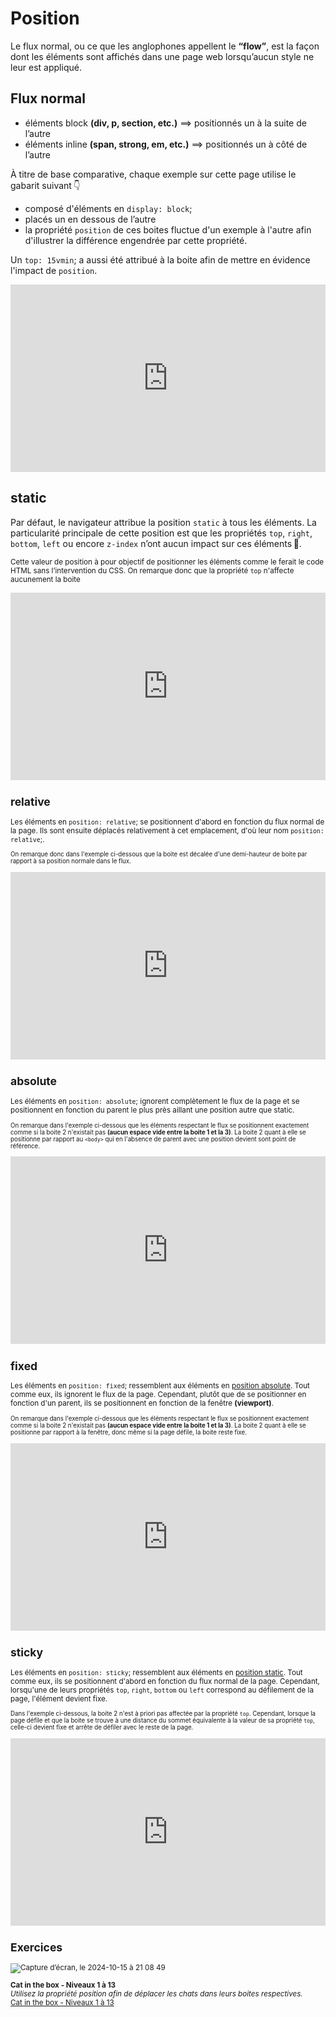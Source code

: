 # Position

Le flux normal, ou ce que les anglophones appellent le **“flow”**, est la façon dont les éléments sont affichés dans une page web lorsqu’aucun style ne leur est appliqué.

## Flux normal

- éléments block **(div, p, section, etc.)** ==>  positionnés un à la suite de l’autre
- éléments inline **(span, strong, em, etc.)** ==> positionnés un à côté de l’autre 

À titre de base comparative, chaque exemple sur cette page utilise le gabarit suivant 👇 

- composé d'éléments en `display: block`;
- placés un en dessous de l’autre
- la propriété `position` de ces boites fluctue d'un exemple à l'autre afin d'illustrer la différence engendrée par cette propriété.

Un `top: 15vmin`; a aussi été attribué à la boite afin de mettre en évidence l'impact de `position`.

<iframe height="300" style="width: 100%;" scrolling="no" title="Position: reference" src="https://codepen.io/tim-momo/embed/PoBRxKb?default-tab=html%2Cresult" frameborder="no" loading="lazy" allowtransparency="true" allowfullscreen="true">
  See the Pen <a href="https://codepen.io/tim-momo/pen/PoBRxKb">
  Position: reference</a> by TIM Montmorency (<a href="https://codepen.io/tim-momo">@tim-momo</a>)
  on <a href="https://codepen.io">CodePen</a>.
</iframe>


## static

Par défaut, le navigateur attribue la position `static` à tous les éléments. La particularité principale de cette position est que les propriétés `top`, `right`, `bottom`, `left` ou encore `z-index` n’ont aucun impact sur ces éléments 🚫.

<small>Cette valeur de position à pour objectif de positionner les éléments comme le ferait le code HTML sans l’intervention du CSS. On remarque donc que la propriété `top` n'affecte aucunement la boite</samll>

<iframe height="300" style="width: 100%;" scrolling="no" title="Position: static" src="https://codepen.io/tim-momo/embed/abjYQLx?default-tab=html%2Cresult" frameborder="no" loading="lazy" allowtransparency="true" allowfullscreen="true">
  See the Pen <a href="https://codepen.io/tim-momo/pen/abjYQLx">
  Position: static</a> by TIM Montmorency (<a href="https://codepen.io/tim-momo">@tim-momo</a>)
  on <a href="https://codepen.io">CodePen</a>.
</iframe>

## relative

Les éléments en `position: relative`; se positionnent d'abord en fonction du flux normal de la page. Ils sont ensuite déplacés relativement à cet emplacement, d'où leur nom `position: relative`;.

<small>On remarque donc dans l'exemple ci-dessous que la boite est décalée d'une demi-hauteur de boite par rapport à sa position normale dans le flux.</small>

<iframe height="300" style="width: 100%;" scrolling="no" title="Position: relative" src="https://codepen.io/tim-momo/embed/qByoQVe?default-tab=html%2Cresult" frameborder="no" loading="lazy" allowtransparency="true" allowfullscreen="true">
  See the Pen <a href="https://codepen.io/tim-momo/pen/qByoQVe">
  Position: relative</a> by TIM Montmorency (<a href="https://codepen.io/tim-momo">@tim-momo</a>)
  on <a href="https://codepen.io">CodePen</a>.
</iframe>

## absolute

Les éléments en `position: absolute`; ignorent complètement le flux de la page et se positionnent en fonction du parent le plus près aillant une position autre que static.

<small>On remarque dans l'exemple ci-dessous que les éléments respectant le flux se positionnent exactement comme si la boite 2 n'existait pas **(aucun espace vide entre la boite 1 et la 3)**. La boite 2 quant à elle se positionne par rapport au `<body>` qui en l'absence de parent avec une position devient sont point de référence.</small>

<iframe height="300" style="width: 100%;" scrolling="no" title="Position: absolute" src="https://codepen.io/tim-momo/embed/wvxmQye?default-tab=html%2Cresult" frameborder="no" loading="lazy" allowtransparency="true" allowfullscreen="true">
  See the Pen <a href="https://codepen.io/tim-momo/pen/wvxmQye">
  Position: absolute</a> by TIM Montmorency (<a href="https://codepen.io/tim-momo">@tim-momo</a>)
  on <a href="https://codepen.io">CodePen</a>.
</iframe>


## fixed

Les éléments en `position: fixed`; ressemblent aux éléments en <u>position absolute</u>. Tout comme eux, ils ignorent le flux de la page. Cependant, plutôt que de se positionner en fonction d'un parent, ils se positionnent en fonction de la fenêtre **(viewport)**.

<small>On remarque dans l'exemple ci-dessous que les éléments respectant le flux se positionnent exactement comme si la boite 2 n'existait pas **(aucun espace vide entre la boite 1 et la 3)**. La boite 2 quant à elle se positionne par rapport à la fenêtre, donc même si la page défile, la boite reste fixe.</small>

<iframe height="300" style="width: 100%;" scrolling="no" title="Position: fixed" src="https://codepen.io/tim-momo/embed/JjBLeLg?default-tab=html%2Cresult" frameborder="no" loading="lazy" allowtransparency="true" allowfullscreen="true">
  See the Pen <a href="https://codepen.io/tim-momo/pen/JjBLeLg">
  Position: fixed</a> by TIM Montmorency (<a href="https://codepen.io/tim-momo">@tim-momo</a>)
  on <a href="https://codepen.io">CodePen</a>.
</iframe>

## sticky

Les éléments en `position: sticky`; ressemblent aux éléments en <u>position static</u>. Tout comme eux, ils se positionnent d'abord en fonction du flux normal de la page. Cependant, lorsqu'une de leurs propriétés `top`, `right`, `bottom` ou `left` correspond au défilement de la page, l'élément devient fixe.

<small>Dans l'exemple ci-dessous, la boite 2 n'est à priori pas affectée par la propriété `top`. Cependant, lorsque la page défile et que la boite se trouve à une distance du sommet équivalente à la valeur de sa propriété `top`, celle-ci devient fixe et arrête de défiler avec le reste de la page.</small>

<iframe height="300" style="width: 100%;" scrolling="no" title="Position: sticky" src="https://codepen.io/tim-momo/embed/xxJWQzv?default-tab=html%2Cresult" frameborder="no" loading="lazy" allowtransparency="true" allowfullscreen="true">
  See the Pen <a href="https://codepen.io/tim-momo/pen/xxJWQzv">
  Position: sticky</a> by TIM Montmorency (<a href="https://codepen.io/tim-momo">@tim-momo</a>)
  on <a href="https://codepen.io">CodePen</a>.
</iframe>


## Exercices

<div class="grid grid-auto" markdown>

![Capture d’écran, le 2024-10-15 à 21 08 49](https://github.com/user-attachments/assets/0a4e7d2b-0a9e-4d93-b45f-6b314bbbd486)

  **Cat in the box - Niveaux 1 à 13**<br>
  _Utilisez la propriété position afin de déplacer les chats dans leurs boites respectives._<br>
  [Cat in the box - Niveaux 1 à 13](https://cdpn.io/smnarnold/debug/ZEpZWPB)
</div>
